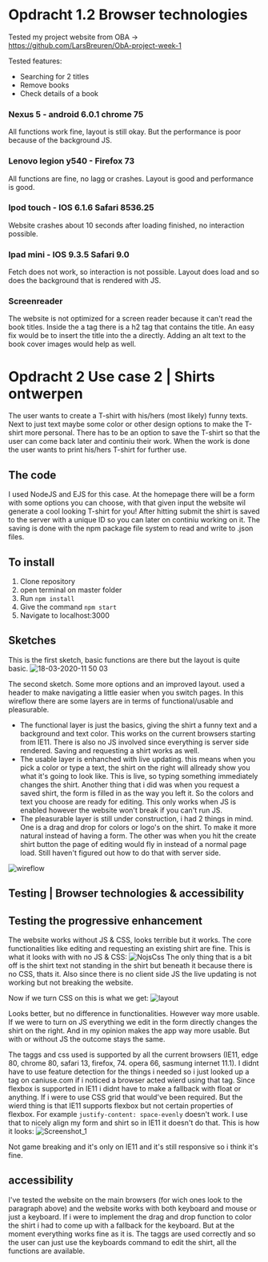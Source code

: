 # Opdracht 1.2 Browser technologies
Tested my project website from OBA -> https://github.com/LarsBreuren/ObA-project-week-1

Tested features:
- Searching for 2 titles
- Remove books
- Check details of a book


### Nexus 5 - android 6.0.1 chrome 75
All functions work fine, layout is still okay. But the performance is poor because of the background JS.

### Lenovo legion y540 - Firefox 73
All functions are fine, no lagg or crashes. Layout is good and performance is good.

### Ipod touch - IOS 6.1.6 Safari 8536.25 
Website crashes about 10 seconds after loading finished, no interaction possible.

### Ipad mini - IOS 9.3.5 Safari 9.0
Fetch does not work, so interaction is not possible. Layout does load and so does the background that is rendered with JS.

### Screenreader
The website is not optimized for a screen reader because it can't read the book titles. Inside the a tag there is a h2 tag that contains the title. An easy fix would be to insert the title into the a directly. Adding an alt text to the book cover images would help as well.


# Opdracht 2 Use case 2 | Shirts ontwerpen
The user wants to create a T-shirt with his/hers (most likely) funny texts. Next to just text maybe some color or other design options to make the T-shirt more personal. There has to be an option to save the T-shirt so that the user can come back later and continiu their work. When the work is done the user wants to print his/hers T-shirt for further use.

## The code
I used NodeJS and EJS for this case.
At the homepage there will be a form with some options you can choose, with that given input the website wil generate a cool looking T-shirt for you! After hitting submit the shirt is saved to the server with a unique ID so you can later on continiu working on it. The saving is done with the npm package file system to read and write to .json files.


## To install
1. Clone repository
2. open terminal on master folder
3. Run `npm install`
4. Give the command `npm start`
5. Navigate to localhost:3000




## Sketches
This is the first sketch, basic functions are there but the layout is quite basic.
![18-03-2020-11 50 03](https://user-images.githubusercontent.com/43336468/76953364-e0c9c680-690e-11ea-9392-df6b7143f6cb.jpg)

The second sketch. Some more options and an improved layout. used a header to make navigating a little easier when you switch pages.
In this wireflow there are some layers are in terms of functional/usable and pleasurable.
- The functional layer is just the basics, giving the shirt a funny text and a background and text color. This works on the current browsers starting from IE11. There is also no JS involved since everything is server side rendered. Saving and requesting a shirt works as well.
- The usable layer is enhanched with live updating. this means when you pick a color or type a text, the shirt on the right will allready show you what it's going to look like. This is live, so typing something immediately changes the shirt. Another thing that i did was when you request a saved shirt, the form is filled in as the way you left it. So the colors and text you choose are ready for editing. This only works when JS is enabled however the website won't break if you can't run JS.
- The pleasurable layer is still under construction, i had 2 things in mind. One is a drag and drop for colors or logo's on the shirt. To make it more natural instead of having a form. The other was when you hit the create shirt button the page of editing would fly in instead of a normal page load. Still haven't figured out how to do that with server side. 

![wireflow](https://user-images.githubusercontent.com/43336468/78012741-b8e25600-7345-11ea-942b-957eef59e26b.jpg)


## Testing | Browser technologies & accessibility

## Testing the progressive enhancement
The website works without JS & CSS, looks terrible but it works. The core functionalities like editing and requesting an existing shirt are fine. This is what it looks with with no JS & CSS: 
![NojsCss](https://user-images.githubusercontent.com/43336468/78014769-b59c9980-7348-11ea-9a9b-5e7cf4ae7d4b.png)
The only thing that is a bit off is the shirt text not standing in the shirt but beneath it because there is no CSS, thats it.
Also since there is no client side JS the live updating is not working but not breaking the website.

Now if we turn CSS on this is what we get:
![layout](https://user-images.githubusercontent.com/43336468/78015220-673bca80-7349-11ea-9be3-dde5a2130980.png)

Looks better, but no difference in functionalities. However way more usable.
If we were to turn on JS everything we edit in the form directly changes the shirt on the right. And in my opinion makes the app way more usable. But with or without JS the outcome stays the same.

The taggs and css used is supported by all the current browsers (IE11, edge 80, chrome 80, safari 13, firefox, 74. opera 66, sasmung internet 11.1).
I didnt have to use feature detection for the things i needed so i just looked up a tag on caniuse.com if i noticed a browser acted wierd using that tag. Since flexbox is supported in IE11 i didnt have to make a fallback with float or anything. If i were to use CSS grid that would've been required.
But the wierd thing is that IE11 supports flexbox but not certain properties of flexbox. For example `justify-content: space-evenly` doesn't work. I use that to nicely align my form and shirt so in IE11 it doesn't do that. This is how it looks:
![Screenshot_1](https://user-images.githubusercontent.com/43336468/78016519-378dc200-734b-11ea-952e-643458f79a80.png)

Not game breaking and it's only on IE11 and it's still responsive so i think it's fine.

## accessibility
I've tested the website on the main browsers (for wich ones look to the paragraph above) and the website works with both keyboard and mouse or just a keyboard. If i were to implement the drag and drop function to color the shirt i had to come up with a fallback for the keyboard. But at the moment everything works fine as it is. The taggs are used correctly and so the user can just use the keyboards command to edit the shirt, all the functions are available.








